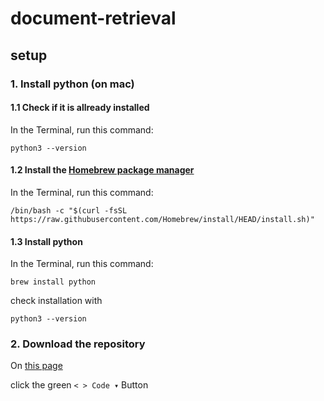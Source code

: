 # document-retrieval

## setup

### 1. Install python (on mac)

#### 1.1 Check if it is allready installed

In the Terminal, run this command:

`python3 --version`

#### 1.2 Install the [Homebrew package manager](https://brew.sh/)

In the Terminal, run this command: 

`/bin/bash -c "$(curl -fsSL https://raw.githubusercontent.com/Homebrew/install/HEAD/install.sh)"`


#### 1.3 Install python

In the Terminal, run this command:

`brew install python`

check installation with

`python3 --version`

### 2. Download the repository

On [this page](https://github.com/tijsvandenheuvel/document-retrieval)

click the green ` < > Code ▾ ` Button


